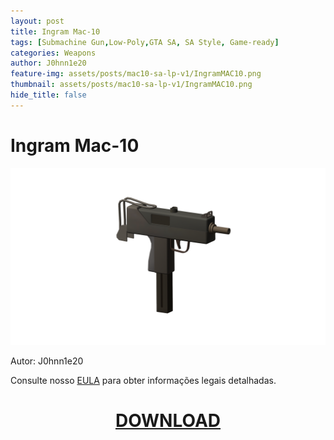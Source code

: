 ```yaml
---
layout: post
title: Ingram Mac-10
tags: [Submachine Gun,Low-Poly,GTA SA, SA Style, Game-ready]
categories: Weapons
author: J0hnn1e20
feature-img: assets/posts/mac10-sa-lp-v1/IngramMAC10.png
thumbnail: assets/posts/mac10-sa-lp-v1/IngramMAC10.png
hide_title: false
---
```


# Ingram Mac-10

![Axon7CQ](/assets/posts/mac10-sa-lp-v1/IngramMAC10.png)

Autor: J0hnn1e20

Consulte nosso [EULA](https://j0hnn1e20.github.io/EULA.html) para obter informações legais detalhadas.

<h1 style="text-align: center; color: white;">
    <a href="/assets/posts/mac10-sa-lp-v1/Ingram Mac-10.zip" download>DOWNLOAD</a>
<h1>

